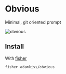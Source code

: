 # Obvious

Minimal, git oriented prompt

![obvious]

## Install

With [fisher]

```
fisher adamkiss/obvious
```

[fisher]: https://github.com/jorgebucaran/fisher
[obvious]: https://user-images.githubusercontent.com/481362/158711812-c7e831c9-8910-486c-a849-56709b9303fd.png
